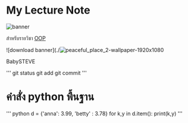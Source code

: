 # My Lecture Note
![banner](https://www.uhdpaper.com/](https://as1.ftcdn.net/v2/jpg/06/27/32/78/1000_F_627327855_qofxDgXea4mG811FSIkBXuCae9ADQg94.jpg))

สำหรับรายวิชา [OOP](https://beckham-4567.github.io)

![download banner](./![peaceful_place_2-wallpaper-1920x1080](https://github.com/beckham-4567/beckham-4567.github.io/assets/159878216/2fe84e13-f55d-4069-a716-b20a51956f1f)

BabySTEVE


'''
git status
git add
git commit
'''

# คำสั่ง python พื้นฐาน
''' python
d = {'anna': 3.99, 'betty' : 3.78}
for k,y in d.item():
  print(k,y)
'''
